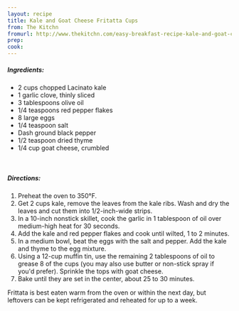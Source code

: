 ```yaml
---
layout: recipe
title: Kale and Goat Cheese Fritatta Cups 
from: The Kitchn
fromurl: http://www.thekitchn.com/easy-breakfast-recipe-kale-and-goat-cheese-frittata-cups-166901 
prep: 
cook: 
---
```


##### Ingredients:

* 2 cups chopped Lacinato kale
* 1 garlic clove, thinly sliced
* 3 tablespoons olive oil
* 1/4 teaspoons red pepper flakes
* 8 large eggs
* 1/4 teaspoon salt
* Dash ground black pepper
* 1/2 teaspoon dried thyme
* 1/4 cup goat cheese, crumbled 

<br>

##### Directions:

1. Preheat the oven to 350°F. 
2. Get 2 cups kale, remove the leaves from the kale ribs. Wash and dry the leaves and cut them into 1/2-inch-wide strips.
3. In a 10-inch nonstick skillet, cook the garlic in 1 tablespoon of oil over medium-high heat for 30 seconds. 
4. Add the kale and red pepper flakes and cook until wilted, 1 to 2 minutes.
5. In a medium bowl, beat the eggs with the salt and pepper. Add the kale and thyme to the egg mixture.
6. Using a 12-cup muffin tin, use the remaining 2 tablespoons of oil to grease 8 of the cups (you may also use butter or non-stick spray if you'd prefer). Sprinkle the tops with goat cheese. 
7. Bake until they are set in the center, about 25 to 30 minutes.

Frittata is best eaten warm from the oven or within the next day, but leftovers can be kept refrigerated and reheated for up to a week. 
